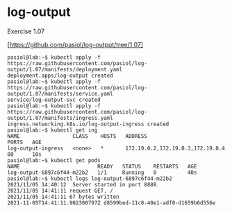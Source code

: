 # log-output

Exercise 1.07

[https://github.com/pasiol/log-output/tree/1.07]

    pasiol@lab:~$ kubectl apply -f https://raw.githubusercontent.com/pasiol/log-output/1.07/manifests/deployment.yaml
    deployment.apps/log-output created
    pasiol@lab:~$ kubectl apply -f https://raw.githubusercontent.com/pasiol/log-output/1.07/manifests/service.yaml
    service/log-output-svc created
    pasiol@lab:~$ kubectl apply -f https://raw.githubusercontent.com/pasiol/log-output/1.07/manifests/ingress.yaml
    ingress.networking.k8s.io/log-output-ingress created
    pasiol@lab:~$ kubectl get ing
    NAME                 CLASS    HOSTS   ADDRESS                            PORTS   AGE
    log-output-ingress   <none>   *       172.19.0.2,172.19.0.3,172.19.0.4   80      10s
    pasiol@lab:~$ kubectl get pods
    NAME                         READY   STATUS    RESTARTS   AGE
    log-output-6897c6f44-m22b2   1/1     Running   0          40s
    pasiol@lab:~$ kubectl logs log-output-6897c6f44-m22b2
    2021/11/05 14:40:12  Server started in port 8888.
    2021/11/05 14:41:11 request GET, /
    2021/11/05 14:41:11 67 bytes written
    2021-11-05T14:41:11.902300797Z d8599bed-11c8-40e1-adf0-d1659b6d556e
